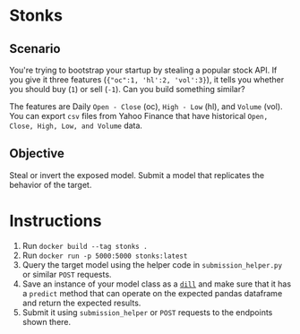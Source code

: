 # Stonks

## Scenario
You're trying to bootstrap your startup by stealing a popular stock API. If you give it three features (`{"oc":1, 'hl':2, 'vol':3}`), it tells you whether you should buy (`1`) or sell (`-1`). Can you build something similar?

The features are Daily `Open - Close` (oc), `High - Low` (hl), and `Volume` (vol). You can export `csv` files from Yahoo Finance that have historical `Open, Close, High, Low, and Volume` data.

## Objective
Steal or invert the exposed model. Submit a model that replicates the behavior of the target.

# Instructions
1. Run `docker build --tag stonks .`
2. Run `docker run -p 5000:5000 stonks:latest`
3. Query the target model using the helper code in `submission_helper.py` or similar `POST` requests.
4. Save an instance of your model class as a [`dill`](https://pypi.org/project/dill/) and make sure that it has a `predict` method that can operate on the expected pandas dataframe and return the expected results.
5. Submit it using `submission_helper` or `POST` requests to the endpoints shown there.

